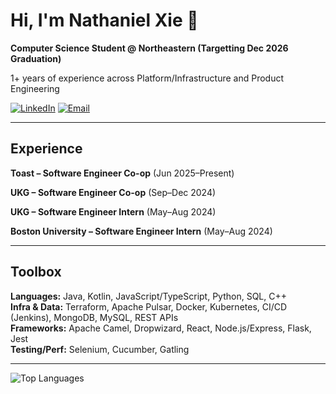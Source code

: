 # Hi, I'm Nathaniel Xie 👋

**Computer Science Student @ Northeastern (Targetting Dec 2026 Graduation)**

1+ years of experience across Platform/Infrastructure and Product Engineering

[![LinkedIn](https://img.shields.io/badge/LinkedIn-nathaniel--xie-blue?logo=linkedin)](https://linkedin.com/in/nathaniel-xie)
[![Email](https://img.shields.io/badge/Email-xienathaniel%40gmail.com-red?logo=gmail)](mailto:xienathaniel@gmail.com)

---

## Experience

**Toast – Software Engineer Co-op** (Jun 2025–Present)  

**UKG – Software Engineer Co-op** (Sep–Dec 2024)  

**UKG – Software Engineer Intern** (May–Aug 2024)  

**Boston University – Software Engineer Intern** (May–Aug 2024)  

---

## Toolbox

**Languages:** Java, Kotlin, JavaScript/TypeScript, Python, SQL, C++  
**Infra & Data:** Terraform, Apache Pulsar, Docker, Kubernetes, CI/CD (Jenkins), MongoDB, MySQL, REST APIs  
**Frameworks:** Apache Camel, Dropwizard, React, Node.js/Express, Flask, Jest  
**Testing/Perf:** Selenium, Cucumber, Gatling

---


![Top Languages](https://github-readme-stats.vercel.app/api/top-langs/?username=nathaniel1238&layout=compact)
